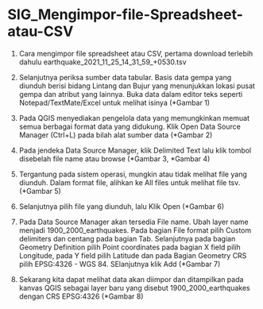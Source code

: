 # SIG_Mengimpor-file-Spreadsheet-atau-CSV

1. Cara mengimpor file spreadsheet atau CSV, pertama download terlebih dahulu earthquake_2021_11_25_14_31_59_+0530.tsv

2. Selanjutnya periksa sumber data tabular. Basis data gempa yang diunduh berisi bidang Lintang dan Bujur yang menunjukkan lokasi pusat gempa dan atribut yang lainnya. Buka data dalam editor teks seperti Notepad/TextMate/Excel untuk melihat isinya (*Gambar 1)

3. Pada QGIS menyediakan pengelola data yang memungkinkan memuat semua berbagai format data yang didukung. Klik Open Data Source Manager (Ctrl+L) pada bilah alat sumber data (*Gambar 2)

4. Pada jendeka Data Source Manager, klik Delimited Text lalu klik tombol disebelah file name atau browse (*Gambar 3, *Gambar 4)

5. Tergantung pada sistem operasi, mungkin atau tidak melihat file yang diunduh. Dalam format file, alihkan ke All files untuk melihat file tsv. (*Gambar 5)

6. Selanjutnya pilih file yang diunduh, lalu Klik Open (*Gambar 6)

7. Pada Data Source Manager akan tersedia File name. Ubah layer name menjadi 1900_2000_earthquakes. Pada bagian File format pilih Custom delimiters dan centang pada bagian Tab. Selanjutnya pada bagian Geometry Definition pilih Point coordinates pada bagian X field pilih Longitude, pada Y field pilih Latitude dan pada Bagian Geometry CRS pilih EPSG:4326 - WGS 84. SElanjutnya klik Add (*Gambar 7)

8. Sekarang kita dapat melihat data akan diimpor dan ditampilkan pada kanvas QGIS sebagai layer baru yang disebut 1900_2000_earthquakes dengan CRS EPSG:4326 (*Gambar 8)
